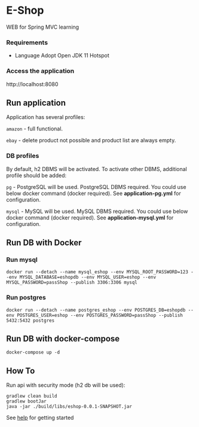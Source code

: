# E-Shop
WEB for Spring MVC learning

### Requirements
* Language Adopt Open JDK 11 Hotspot

### Access the application
http://localhost:8080

## Run application
Application has several profiles:

`amazon` - full functional.

`ebay` - delete product not possible and product list are always empty.
### DB profiles
By default, h2 DBMS will be activated. To activate other DBMS, additional profile should be added:

`pg` - PostgreSQL will be used. PostgreSQL DBMS required. You could use below docker command (docker required).
See __application-pg.yml__ for configuration.

`mysql` - MySQL will be used. MySQL DBMS required. You could use below docker command (docker required).
See __application-mysql.yml__ for configuration.

## Run DB with Docker
### Run mysql
```
docker run --detach --name mysql_eshop --env MYSQL_ROOT_PASSWORD=123 --env MYSQL_DATABASE=eshopdb --env MYSQL_USER=eshop --env MYSQL_PASSWORD=passShop --publish 3306:3306 mysql
```

### Run postgres
```
docker run --detach --name postgres_eshop --env POSTGRES_DB=eshopdb --env POSTGRES_USER=eshop --env POSTGRES_PASSWORD=passShop --publish 5432:5432 postgres
```

## Run DB with docker-compose
```
docker-compose up -d
```

## How To
Run api with security mode (h2 db will be used):
```
gradlew clean build
gradlew bootJar
java -jar ./build/libs/eshop-0.0.1-SNAPSHOT.jar
```

See [help](HELP.md) for getting started

